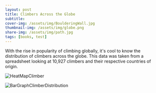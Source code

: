 ```yaml
---
layout: post
title: Climbers Across the Globe
subtitle: 
cover-img: /assets/img/BoulderingWall.jpg
thumbnail-img: /assets/img/globe.png
share-img: /assets/img/path.jpg
tags: [books, test]
---
```


With the rise in popularity of climbing globally, it's cool to know the distribution of climbers across the globe. This data was taken from a spreadsheet looking at 10,927 climbers and their respective countries of origin. 

![HeatMapClimber](https://user-images.githubusercontent.com/123664793/231061495-dc136f05-4458-4350-a940-f3738f2b0828.jpg)

![BarGraphClimberDistribution](https://user-images.githubusercontent.com/123664793/231060760-cfae1e95-ecd2-4fa5-aaaa-daa1c8c9d831.png)
